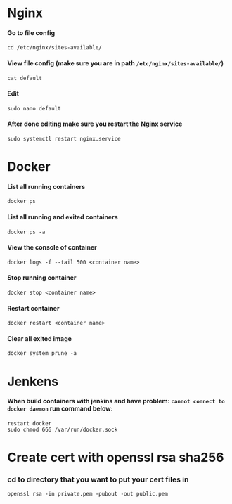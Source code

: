 # Nginx

#### Go to file config

```shell
cd /etc/nginx/sites-available/
```

#### View file config (make sure you are in path `/etc/nginx/sites-available/`)

```shell
cat default
```

#### Edit

```shell
sudo nano default
```

#### After done editing make sure you restart the Nginx service

```shell
sudo systemctl restart nginx.service
```

# Docker

#### List all running containers

```shell
docker ps
```

#### List all running and exited containers

```shell
docker ps -a
```

#### View the console of container

```shell
docker logs -f --tail 500 <container name>
```

#### Stop running container

```shell
docker stop <container name>
```

#### Restart container

```shell
docker restart <container name>
```

#### Clear all exited image

```shell
docker system prune -a
```

# Jenkens

#### When build containers with jenkins and have problem: `cannot connect to docker daemon` run command below:

```shell
restart docker
sudo chmod 666 /var/run/docker.sock
```

# Create cert with openssl rsa sha256
### cd to directory that you want to put your cert files in
```shell
openssl rsa -in private.pem -pubout -out public.pem
```

